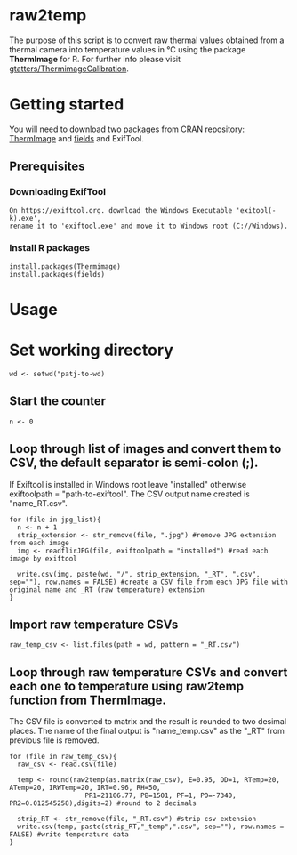 # raw2temp

The purpose of this script is to convert raw thermal values obtained from a thermal camera into temperature values in °C using the package __ThermImage__ for R. 
For further info please visit [gtatters/ThermimageCalibration](https://github.com/gtatters/ThermimageCalibration).

# Getting started
You will need to download two packages from CRAN repository: [ThermImage](https://cran.r-project.org/web/packages/Thermimage/index.html) and [fields](https://cran.r-project.org/web/packages/fields/index.html)
and ExifTool. 

## Prerequisites
### Downloading ExifTool

```
On https://exiftool.org. download the Windows Executable 'exitool(-k).exe', 
rename it to 'exiftool.exe' and move it to Windows root (C://Windows).
```

### Install R packages
```
install.packages(Thermimage)
install.packages(fields)
```

# Usage
# Set working directory
```
wd <- setwd("patj-to-wd)
```

## Start the counter
```
n <- 0
```

## Loop through list of images and convert them to CSV, the default separator is semi-colon (;). 
If Exiftool is installed in Windows root leave "installed" otherwise exiftoolpath = "path-to-exiftool".
The CSV output name created is "name_RT.csv".

```
for (file in jpg_list){
  n <- n + 1
  strip_extension <- str_remove(file, ".jpg") #remove JPG extension from each image
  img <- readflirJPG(file, exiftoolpath = "installed") #read each image by exiftool
  
  write.csv(img, paste(wd, "/", strip_extension, "_RT", ".csv", sep=""), row.names = FALSE) #create a CSV file from each JPG file with original name and _RT (raw temperature) extension
}

```
## Import raw temperature CSVs
```
raw_temp_csv <- list.files(path = wd, pattern = "_RT.csv")
```

## Loop through raw temperature CSVs and convert each one to temperature using __raw2temp__ function from ThermImage.
The CSV file is converted to matrix and the result is rounded to two desimal places.
The name of the final output is "name_temp.csv" as the "_RT" from previous file is removed.

```
for (file in raw_temp_csv){
  raw_csv <- read.csv(file)
  
  temp <- round(raw2temp(as.matrix(raw_csv), E=0.95, OD=1, RTemp=20, ATemp=20, IRWTemp=20, IRT=0.96, RH=50, 
                   PR1=21106.77, PB=1501, PF=1, PO=-7340, PR2=0.012545258),digits=2) #round to 2 decimals
  
  strip_RT <- str_remove(file, "_RT.csv") #strip csv extension
  write.csv(temp, paste(strip_RT,"_temp",".csv", sep=""), row.names = FALSE) #write temperature data
}
```
